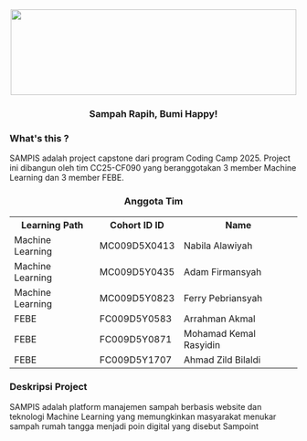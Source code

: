 <div align="center">
  <img src="https://github.com/user-attachments/assets/fcc0a289-6853-49ab-8172-1125dbcdf0a6" width="500" height="150"><br>
  <h3>Sampah Rapih, Bumi Happy!</h3>
</div>



### What's this ?
SAMPIS adalah project capstone dari program Coding Camp 2025. Project ini dibangun oleh tim CC25-CF090 yang beranggotakan 3 member Machine Learning dan 3 member FEBE. 

<div align="center">
  <h3>Anggota Tim</h3>
  <table align="center">
    <tr>
      <th>Learning Path</th>
      <th>Cohort ID ID</th>
      <th>Name</th>
    </tr>
    <tr>
      <td>Machine Learning</td>
      <td>MC009D5X0413</td>
      <td>Nabila Alawiyah</td>
    </tr>
    <tr>
      <td>Machine Learning</td>
      <td>MC009D5Y0435</td>
      <td>Adam Firmansyah</td>
    </tr>
    <tr>
      <td>Machine Learning</td>
      <td>MC009D5Y0823</td>
      <td>Ferry Pebriansyah</td>
    </tr>
    <tr>
      <td>FEBE</td>
      <td>FC009D5Y0583</td>
      <td>Arrahman Akmal</td>
    </tr>
    <tr>
      <td>FEBE</td>
      <td>FC009D5Y0871</td>
      <td>Mohamad Kemal Rasyidin</td>
    </tr>
    <tr>
      <td>FEBE</td>
      <td>FC009D5Y1707</td>
      <td>Ahmad Zild Bilaldi</td>
    </tr>
  </table>
</div>

### Deskripsi Project
SAMPIS adalah platform manajemen sampah berbasis website dan teknologi Machine Learning yang memungkinkan masyarakat menukar sampah rumah tangga menjadi poin digital yang disebut Sampoint
